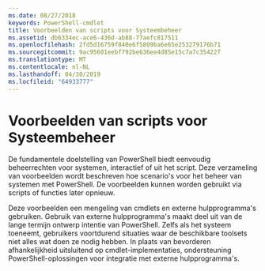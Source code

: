 ```yaml
---
ms.date: 08/27/2018
keywords: PowerShell-cmdlet
title: Voorbeelden van scripts voor Systeembeheer
ms.assetid: db6334ec-ace6-436d-ab88-77aefc817511
ms.openlocfilehash: 2fd5d16759f840e6f5809ba6e65e253279176b71
ms.sourcegitcommit: 9ac95601eebf792be636ee4d85e15c7a7c35422f
ms.translationtype: MT
ms.contentlocale: nl-NL
ms.lasthandoff: 04/30/2019
ms.locfileid: "64933777"
---
```

# <a name="sample-scripts-for-system-administration"></a>Voorbeelden van scripts voor Systeembeheer

De fundamentele doelstelling van PowerShell biedt eenvoudig beheerrechten voor systemen, interactief of uit het script. Deze verzameling van voorbeelden wordt beschreven hoe scenario's voor het beheer van systemen met PowerShell. De voorbeelden kunnen worden gebruikt via scripts of functies later opnieuw.

Deze voorbeelden een mengeling van cmdlets en externe hulpprogramma's gebruiken. Gebruik van externe hulpprogramma's maakt deel uit van de lange termijn ontwerp intentie van PowerShell. Zelfs als het systeem toeneemt, gebruikers voortdurend situaties waar de beschikbare toolsets niet alles wat doen ze nodig hebben. In plaats van bevorderen afhankelijkheid uitsluitend op cmdlet-implementaties, ondersteuning PowerShell-oplossingen voor integratie met externe hulpprogramma's.